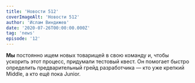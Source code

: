 ```yaml
---
title: 'Новости 512'
coverImageAlt: 'Новости 512'
author: 'Ислам Виндижев'
date: '2020-07-26T00:00:00.000Z'
tag: 'news'
episode: '12'
---
```


**Мы** постоянно ищем новых товарищей в свою команду и, чтобы ускорить этот процесс, придумали тестовый квест. Он помогает быстро определить предварительный грейд разработчика — кто уже крепкий Middle, а кто ещё пока Junior.
